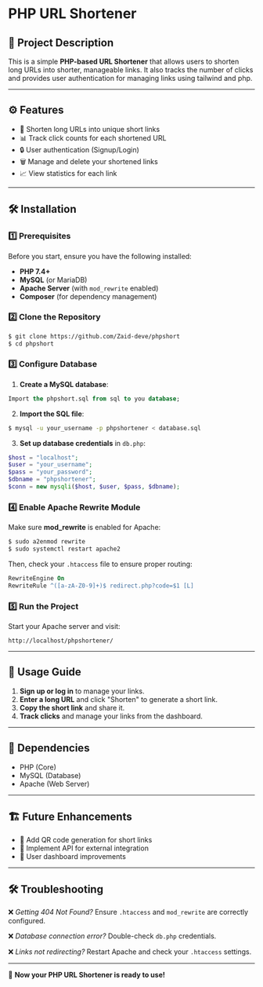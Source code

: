 # PHP URL Shortener

## 📌 Project Description

This is a simple **PHP-based URL Shortener** that allows users to shorten long URLs into shorter, manageable links. It also tracks the number of clicks and provides user authentication for managing links using tailwind and php.

---

## ⚙️ Features

- 🔗 Shorten long URLs into unique short links
- 📊 Track click counts for each shortened URL
- 🔒 User authentication (Signup/Login)
- 🗑️ Manage and delete your shortened links
- 📈 View statistics for each link

---

## 🛠️ Installation

### 1️⃣ Prerequisites

Before you start, ensure you have the following installed:

- **PHP 7.4+**
- **MySQL** (or MariaDB)
- **Apache Server** (with `mod_rewrite` enabled)
- **Composer** (for dependency management)

### 2️⃣ Clone the Repository

```bash
$ git clone https://github.com/Zaid-deve/phpshort
$ cd phpshort
```

### 3️⃣ Configure Database

1. **Create a MySQL database**:

```sql
Import the phpshort.sql from sql to you database;
```

2. **Import the SQL file**:

```bash
$ mysql -u your_username -p phpshortener < database.sql
```

3. **Set up database credentials** in `db.php`:

```php
$host = "localhost";
$user = "your_username";
$pass = "your_password";
$dbname = "phpshortener";
$conn = new mysqli($host, $user, $pass, $dbname);
```

### 4️⃣ Enable Apache Rewrite Module

Make sure **mod\_rewrite** is enabled for Apache:

```bash
$ sudo a2enmod rewrite
$ sudo systemctl restart apache2
```

Then, check your `.htaccess` file to ensure proper routing:

```apache
RewriteEngine On
RewriteRule ^([a-zA-Z0-9]+)$ redirect.php?code=$1 [L]
```

### 5️⃣ Run the Project

Start your Apache server and visit:

```
http://localhost/phpshortener/
```

---

## 📖 Usage Guide

1. **Sign up or log in** to manage your links.
2. **Enter a long URL** and click "Shorten" to generate a short link.
3. **Copy the short link** and share it.
4. **Track clicks** and manage your links from the dashboard.

---

## 📜 Dependencies

- PHP (Core)
- MySQL (Database)
- Apache (Web Server)

---

## 🏗️ Future Enhancements

- 📌 Add QR code generation for short links
- 📌 Implement API for external integration
- 📌 User dashboard improvements

---

## 🛠️ Troubleshooting

❌ *Getting 404 Not Found?* Ensure `.htaccess` and `mod_rewrite` are correctly configured.

❌ *Database connection error?* Double-check `db.php` credentials.

❌ *Links not redirecting?* Restart Apache and check your `.htaccess` settings.

---

🚀 **Now your PHP URL Shortener is ready to use!**

